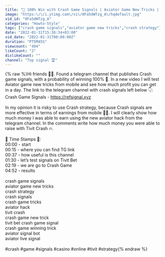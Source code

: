 ```yaml
---
title: "🚀 100% Win with Crash Game Signals | Aviator Game New Tricks | Crash Strategy"
image: "https:\/\/i.ytimg.com\/vi\/0Fa5dWTzg_A\/hqdefault.jpg"
vid_id: "0Fa5dWTzg_A"
categories: "Howto-Style"
tags: ["crash game signals","aviator game new tricks","crash strategy"]
date: "2022-01-31T15:38:34+03:00"
vid_date: "2022-01-31T00:00:00Z"
duration: "PT5M45S"
viewcount: "494"
likeCount: "2"
dislikeCount: ""
channel: "Top signal 🏆"
---
```

{% raw %}Hi friends 👊🏻. Found a telegram channel that publishes Crash game signals, with a probability of winning 100% 🤑. In a new video I will test Aviator game new tricks from mobile and see how much profit you can get in a day. The link to the telegram channel with crash signals left below 👇:<br />Crash Game Signals - <a rel="nofollow" target="blank" href="https://refsignal.xyz">https://refsignal.xyz</a><br /><br />In my opinion it is risky to use Crash strategy, because Crash signals are more effective in terms of earnings from mobile 👌🏻. I will clearly show how much money I was able to earn using the new aviator hack from the telegram channel. In the comments write how much money you were able to raise with Tivit Crash 🔥.<br /><br />🔔 Time Stamps 🔔:<br />00:00 - start<br />00:15 - where you can find TG link<br />00:37 - how useful is this channel<br />01:30 - let’s test signals on Tivit Bet<br />02:19 - we are go to Crash Game<br />04:52 - results<br /><br />crash game signals<br />aviator game new tricks<br />crash strategy<br />crash signals<br />crash game tricks<br />aviator hack<br />tivit crash<br />crash game new trick<br />tivit bet crash game signal<br />crash game winning trick<br />aviator signal bot<br />aviator live signal<br /><br />#crash #game #signals #casino #online #tivit #strategy{% endraw %}
